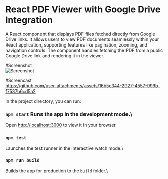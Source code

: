 # React PDF Viewer with Google Drive Integration

A React component that displays PDF files fetched directly from Google Drive links. It allows users to view PDF documents seamlessly within your React application, supporting features like pagination, zooming, and navigation controls. The component handles fetching the PDF from a public Google Drive link and rendering it in the viewer.

#Screenshot\
![Screenshot](https://github.com/user-attachments/assets/cb7f4869-de4c-4e93-abe9-19a8a2e7f68b)

#Screencast\
https://github.com/user-attachments/assets/16b5c344-2927-4557-999b-f7537b6cd5a2

In the project directory, you can run:
### `npm start` Runs the app in the development mode.\
Open [http://localhost:3000](http://localhost:3000) to view it in your browser.

### `npm test`
Launches the test runner in the interactive watch mode.\

### `npm run build`
Builds the app for production to the `build` folder.\

